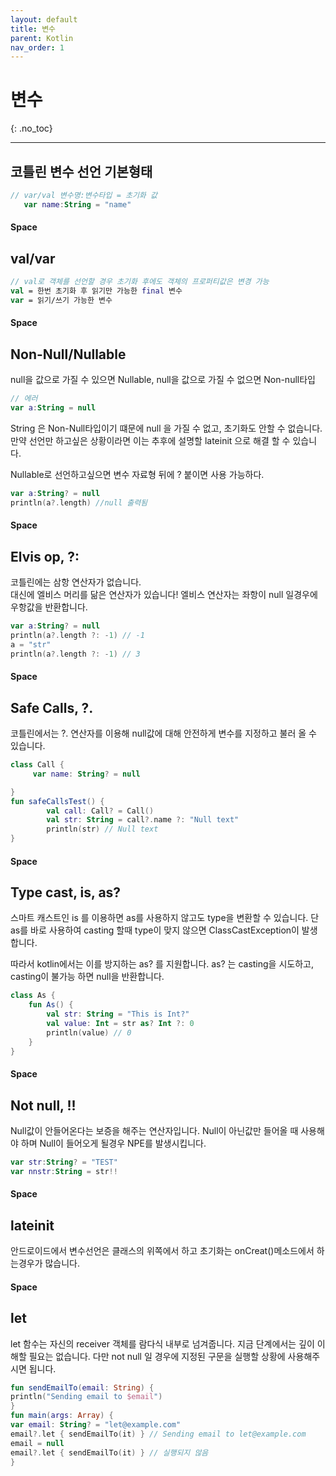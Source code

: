 ```yaml
---
layout: default
title: 변수
parent: Kotlin
nav_order: 1
---
```

# 변수
{: .no_toc}

---

## 코틀린 변수 선언 기본형태
```kotlin
// var/val 변수명:변수타입 = 초기화 값
   var name:String = "name"
```
####  Space

## val/var
```kotlin
// val로 객체를 선언할 경우 초기화 후에도 객체의 프로퍼티값은 변경 가능
val = 한번 초기화 후 읽기만 가능한 final 변수
var = 읽기/쓰기 가능한 변수
```
####  Space

## Non-Null/Nullable
null을 값으로 가질 수 있으면 Nullable, null을 값으로 가질 수 없으면 Non-null타입
```kotlin
// 에러     
var a:String = null
```
String 은 Non-Null타입이기 떄문에 null 을 가질 수 없고, 초기화도 안할 수 없습니다.  
만약 선언만 하고싶은 상황이라면 이는 추후에 설명할 lateinit 으로 해결 할 수 있습니다.

Nullable로 선언하고싶으면 변수 자료형 뒤에 ? 붙이면 사용 가능하다.
```kotlin
var a:String? = null
println(a?.length) //null 출력됨    
```  
####  Space

## Elvis op, ?:
코틀린에는 삼항 연산자가 없습니다.  
대신에 엘비스 머리를 닮은 연산자가 있습니다!
엘비스 연산자는 좌항이 null 일경우에 우항값을 반환합니다.
```kotlin
var a:String? = null
println(a?.length ?: -1) // -1
a = "str"
println(a?.length ?: -1) // 3
```
####  Space

## Safe Calls, ?. 
코틀린에서는 ?. 연산자를 이용해 null값에 대해 안전하게 변수를 지정하고 불러 올 수 있습니다.
```kotlin
class Call {
     var name: String? = null

}
fun safeCallsTest() {
        val call: Call? = Call()
        val str: String = call?.name ?: "Null text"
        println(str) // Null text
}
```
####  Space

## Type cast, is, as?
스마트 캐스트인 is 를 이용하면 as를 사용하지 않고도 type을 변환할 수 있습니다.
단 as를 바로 사용하여 casting 할때 type이 맞지 않으면 ClassCastException이 발생합니다.

따라서 kotlin에서는 이를 방지하는 as? 를 지원합니다.
as? 는 casting을 시도하고, casting이 불가능 하면 null을 반환합니다.
```kotlin
class As {
    fun As() {
        val str: String = "This is Int?"
        val value: Int = str as? Int ?: 0
        println(value) // 0
    }
}
```
####  Space

## Not null, !!
Null값이 안들어온다는 보증을 해주는 연산자입니다.
Null이 아닌값만 들어올 때 사용해야 하며 Null이 들어오게 될경우 NPE를 발생시킵니다.
```kotlin
var str:String? = "TEST"
var nnstr:String = str!!
```
####  Space

## lateinit
안드로이드에서 변수선언은 클래스의 위쪽에서 하고 초기화는 onCreat()메소드에서 하는경우가 많습니다.

####  Space
## let
let 함수는 자신의 receiver 객체를 람다식 내부로 넘겨줍니다.
지금 단계에서는 깊이 이해할 필요는 없습니다. 
다만 not null 일 경우에 지정된 구문을 실행할 상황에 사용해주시면 됩니다.
```kotlin
fun sendEmailTo(email: String) { 
println("Sending email to $email") 
} 
fun main(args: Array) { 
var email: String? = "let@example.com" 
email?.let { sendEmailTo(it) } // Sending email to let@example.com
email = null 
email?.let { sendEmailTo(it) } // 실행되지 않음
}

```
